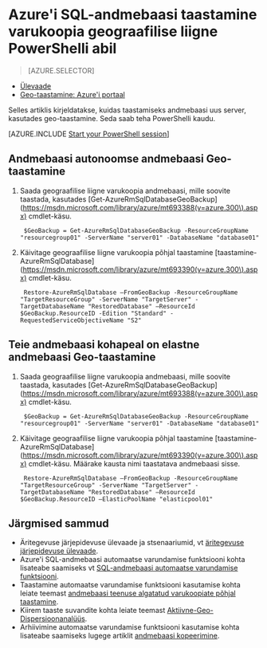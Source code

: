 <properties
    pageTitle="Azure'i SQL-andmebaasi taastamine varukoopia geograafilise liigne (PowerShelli) | Microsoft Azure'i"
    description="Azure'i SQL-andmebaasi uus server geograafilise liigne varukoopia põhjal taastamine"
    services="sql-database"
    documentationCenter=""
    authors="stevestein"
    manager="jhubbard"
    editor=""/>

<tags
    ms.service="sql-database"
    ms.devlang="NA"
    ms.topic="article"
    ms.tgt_pltfrm="powershell"
    ms.workload="NA"
    ms.date="07/17/2016"
    ms.author="sstein"/>

# <a name="restore-an-azure-sql-database-from-a-geo-redundant-backup-by-using-powershell"></a>Azure'i SQL-andmebaasi taastamine varukoopia geograafilise liigne PowerShelli abil


> [AZURE.SELECTOR]
- [Ülevaade](sql-database-recovery-using-backups.md)
- [Geo-taastamine: Azure'i portaal](sql-database-geo-restore-portal.md)

Selles artiklis kirjeldatakse, kuidas taastamiseks andmebaasi uus server, kasutades geo-taastamine. Seda saab teha PowerShelli kaudu.

[AZURE.INCLUDE [Start your PowerShell session](../../includes/sql-database-powershell.md)]

## <a name="geo-restore-your-database-into-a-standalone-database"></a>Andmebaasi autonoomse andmebaasi Geo-taastamine

1. Saada geograafilise liigne varukoopia andmebaasi, mille soovite taastada, kasutades [Get-AzureRmSqlDatabaseGeoBackup] (https://msdn.microsoft.com/library/azure/mt693388(v=azure.300\).aspx) cmdlet-käsu.

        $GeoBackup = Get-AzureRmSqlDatabaseGeoBackup -ResourceGroupName "resourcegroup01" -ServerName "server01" -DatabaseName "database01"

2. Käivitage geograafilise liigne varukoopia põhjal taastamine [taastamine-AzureRmSqlDatabase] (https://msdn.microsoft.com/library/azure/mt693390(v=azure.300\).aspx) cmdlet-käsu.

        Restore-AzureRmSqlDatabase –FromGeoBackup -ResourceGroupName "TargetResourceGroup" -ServerName "TargetServer" -TargetDatabaseName "RestoredDatabase" –ResourceId $GeoBackup.ResourceID -Edition "Standard" -RequestedServiceObjectiveName "S2"


## <a name="geo-restore-your-database-into-an-elastic-database-pool"></a>Teie andmebaasi kohapeal on elastne andmebaasi Geo-taastamine

1. Saada geograafilise liigne varukoopia andmebaasi, mille soovite taastada, kasutades [Get-AzureRmSqlDatabaseGeoBackup] (https://msdn.microsoft.com/library/azure/mt693388(v=azure.300\).aspx) cmdlet-käsu.

        $GeoBackup = Get-AzureRmSqlDatabaseGeoBackup -ResourceGroupName "resourcegroup01" -ServerName "server01" -DatabaseName "database01"

2. Käivitage geograafilise liigne varukoopia põhjal taastamine [taastamine-AzureRmSqlDatabase] (https://msdn.microsoft.com/library/azure/mt693390(v=azure.300\).aspx) cmdlet-käsu. Määrake kausta nimi taastatava andmebaasi sisse.

        Restore-AzureRmSqlDatabase –FromGeoBackup -ResourceGroupName "TargetResourceGroup" -ServerName "TargetServer" -TargetDatabaseName "RestoredDatabase" –ResourceId $GeoBackup.ResourceID –ElasticPoolName "elasticpool01"  


## <a name="next-steps"></a>Järgmised sammud

- Äritegevuse järjepidevuse ülevaade ja stsenaariumid, vt [äritegevuse järjepidevuse ülevaade](sql-database-business-continuity.md).
- Azure'i SQL-andmebaasi automaatse varundamise funktsiooni kohta lisateabe saamiseks vt [SQL-andmebaasi automaatse varundamise funktsiooni](sql-database-automated-backups.md).
- Taastamine automaatse varundamise funktsiooni kasutamise kohta leiate teemast [andmebaasi teenuse algatatud varukoopiate põhjal taastamine](sql-database-recovery-using-backups.md).
- Kiirem taaste suvandite kohta leiate teemast [Aktiivne-Geo-Dispersioonanalüüs](sql-database-geo-replication-overview.md).  
- Arhiivimine automaatse varundamise funktsiooni kasutamise kohta lisateabe saamiseks lugege artiklit [andmebaasi kopeerimine](sql-database-copy.md).
